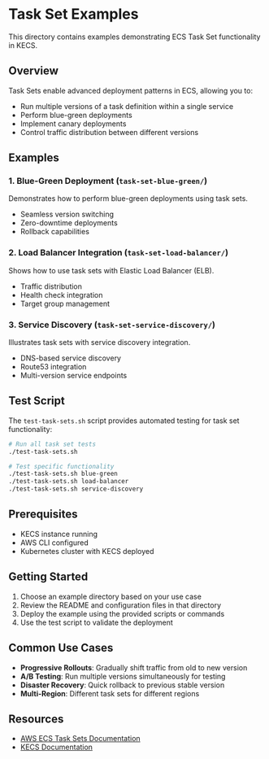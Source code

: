 # Task Set Examples

This directory contains examples demonstrating ECS Task Set functionality in KECS.

## Overview

Task Sets enable advanced deployment patterns in ECS, allowing you to:
- Run multiple versions of a task definition within a single service
- Perform blue-green deployments
- Implement canary deployments
- Control traffic distribution between different versions

## Examples

### 1. Blue-Green Deployment (`task-set-blue-green/`)
Demonstrates how to perform blue-green deployments using task sets.
- Seamless version switching
- Zero-downtime deployments
- Rollback capabilities

### 2. Load Balancer Integration (`task-set-load-balancer/`)
Shows how to use task sets with Elastic Load Balancer (ELB).
- Traffic distribution
- Health check integration
- Target group management

### 3. Service Discovery (`task-set-service-discovery/`)
Illustrates task sets with service discovery integration.
- DNS-based service discovery
- Route53 integration
- Multi-version service endpoints

## Test Script

The `test-task-sets.sh` script provides automated testing for task set functionality:

```bash
# Run all task set tests
./test-task-sets.sh

# Test specific functionality
./test-task-sets.sh blue-green
./test-task-sets.sh load-balancer
./test-task-sets.sh service-discovery
```

## Prerequisites

- KECS instance running
- AWS CLI configured
- Kubernetes cluster with KECS deployed

## Getting Started

1. Choose an example directory based on your use case
2. Review the README and configuration files in that directory
3. Deploy the example using the provided scripts or commands
4. Use the test script to validate the deployment

## Common Use Cases

- **Progressive Rollouts**: Gradually shift traffic from old to new version
- **A/B Testing**: Run multiple versions simultaneously for testing
- **Disaster Recovery**: Quick rollback to previous stable version
- **Multi-Region**: Different task sets for different regions

## Resources

- [AWS ECS Task Sets Documentation](https://docs.aws.amazon.com/AmazonECS/latest/developerguide/task-sets.html)
- [KECS Documentation](../../docs/)